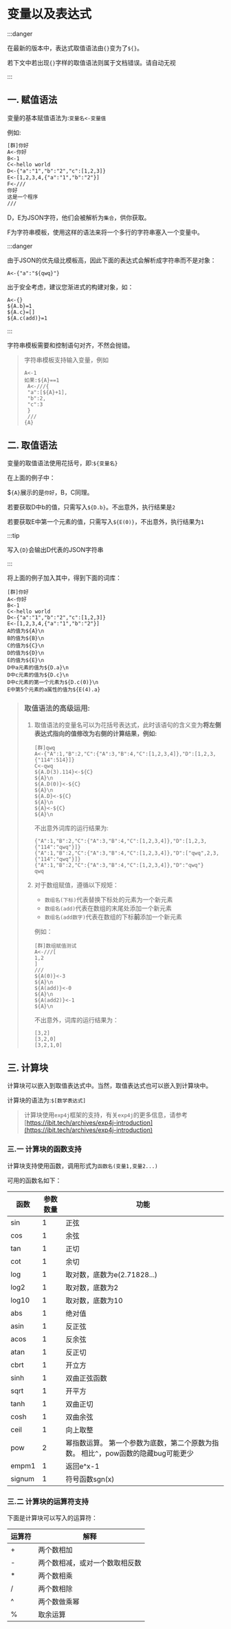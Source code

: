 # 变量以及表达式

:::danger

在最新的版本中，表达式取值语法由`{}`变为了`${}`。

若下文中若出现`{}`字样的取值语法则属于文档错误。请自动无视

:::

## 一. 赋值语法

变量的基本赋值语法为:`变量名<-变量值`

例如:

```tex
[群]你好
A<-你好
B<-1
C<-hello world
D<-{"a":"1","b":"2","c":[1,2,3]}
E<-[1,2,3,4,{"a":"1","b":"2"}]
F<-///
你好
这是一个程序
///
```

D，E为JSON字符，他们会被解析为`集合`，供你获取。

F为字符串模板，使用这样的语法来将一个多行的字符串塞入一个变量中。

:::danger

由于JSON的优先级比模板高，因此下面的表达式会解析成字符串而不是对象：

`A<-{"a":"${qwq}"}`



出于安全考虑，建议您渐进式的构建对象，如：

```text
A<-{}
${A.b}=1
${A.c}=[]
${A.c(add)}=1
```



:::

字符串模板需要和控制语句对齐，不然会抛错。

> 字符串模板支持输入变量，例如
>
> ```text
> A<-1
> 如果:${A}==1
>  A<-///{
>  "a":[${A}+1],
>  "b":2,
>  "c":3
>  }
>  ///
> {A}
> ```

## 二. 取值语法

变量的取值语法使用花括号，即:`${变量名}`

在上面的例子中：

$`{A}`展示的是`你好`，B，C同理。

若要获取D中b的值，只需写入`${D.b}`。不出意外，执行结果是`2`

若要获取E中第一个元素的值，只需写入`${E(0)}`，不出意外，执行结果为`1`

:::tip

写入`{D}`会输出D代表的JSON字符串

:::

将上面的例子加入其中，得到下面的词库：

```text
[群]你好
A<-你好
B<-1
C<-hello world
D<-{"a":"1","b":"2","c":[1,2,3]}
E<-[1,2,3,4,{"a":"1","b":"2"}]
A的值为${A}\n
B的值为${B}\n
C的值为${C}\n
D的值为${D}\n
E的值为${E}\n
D中a元素的值为${D.a}\n
D中c元素的值为${D.c}\n
D中c元素的第一个元素为${D.c(0)}\n
E中第5个元素的a属性的值为${E(4).a}
```

> ### 取值语法的高级运用:
>
> 1. 取值语法的变量名可以为花括号表达式，此时该语句的含义变为**将左侧表达式指向的值修改为右侧的计算结果，例如:**
>
>    ```text
>    [群]qwq
>    A<-{"A":1,"B":2,"C":{"A":3,"B":4,"C":[1,2,3,4]},"D":[1,2,3,{"114":514}]}
>    C<-qwq
>    ${A.D(3).114}<-${C}
>    ${A}\n
>    ${A.D(0)}<-${C}
>    ${A}\n
>    ${A.D}<-${C}
>    ${A}\n
>    ${A}<-${C}
>    ${A}\n
>    ```
>
>    不出意外词库的运行结果为:
>
>    ```text
>    {"A":1,"B":2,"C":{"A":3,"B":4,"C":[1,2,3,4]},"D":[1,2,3,{"114":"qwq"}]}
>    {"A":1,"B":2,"C":{"A":3,"B":4,"C":[1,2,3,4]},"D":["qwq",2,3,{"114":"qwq"}]}
>    {"A":1,"B":2,"C":{"A":3,"B":4,"C":[1,2,3,4]},"D":"qwq"}
>    qwq
>    ```
>
> 2. 对于数组赋值，遵循以下规矩：
>
>    - `数组名(下标)`代表替换下标处的元素为一个新元素
>    - `数组名(add)`代表在数组的末尾处添加一个新元素
>    - `数组名(add数字)`代表在数组的下标**前**添加一个新元素
>
>    例如：
>
>    ```text
>    [群]数组赋值测试
>    A<-///[
>    1,2
>    ]
>    ///
>    ${A(0)}<-3
>    ${A}\n
>    ${A(add)}<-0
>    ${A}\n
>    ${A(add2)}<-1
>    ${A}\n
>    ```
>
>    不出意外，词库的运行结果为：
>
>    ```text
>    [3,2]
>    [3,2,0]
>    [3,2,1,0]
>    ```
>
>    

## 三. 计算块

计算块可以嵌入到取值表达式中。当然，取值表达式也可以嵌入到计算块中。

计算块的语法为:`$[数学表达式]`

> 计算块使用`exp4j`框架的支持，有关`exp4j`的更多信息，请参考[https://ibit.tech/archives/exp4j-introduction](https://ibit.tech/archives/exp4j-introduction)

### 三.一 计算块的函数支持

计算块支持使用函数，调用形式为`函数名(变量1,变量2...)`

可用的函数名如下：

| 函数   | 参数数量 | 功能                                                         |
| ------ | -------- | ------------------------------------------------------------ |
| sin    | 1        | 正弦                                                         |
| cos    | 1        | 余弦                                                         |
| tan    | 1        | 正切                                                         |
| cot    | 1        | 余切                                                         |
| log    | 1        | 取对数，底数为e(2.71828...)                                  |
| log2   | 1        | 取对数，底数为2                                              |
| log10  | 1        | 取对数，底数为10                                             |
| abs    | 1        | 绝对值                                                       |
| asin   | 1        | 反正弦                                                       |
| acos   | 1        | 反余弦                                                       |
| atan   | 1        | 反正切                                                       |
| cbrt   | 1        | 开立方                                                       |
| sinh   | 1        | 双曲正弦函数                                                 |
| sqrt   | 1        | 开平方                                                       |
| tanh   | 1        | 双曲正切                                                     |
| cosh   | 1        | 双曲余弦                                                     |
| ceil   | 1        | 向上取整                                                     |
| pow    | 2        | 幂指数运算。 第一个参数为底数，第二个原数为指数。 相比`^`，pow函数的隐藏bug可能更少 |
| empm1  | 1        | 返回e^x-1                                                    |
| signum | 1        | 符号函数sgn(x)                                               |

### 三.二 计算块的运算符支持

下面是计算块可以写入的运算符：

| 运算符 | 解释                           |
| ------ | ------------------------------ |
| +      | 两个数相加                     |
| -      | 两个数相减，或对一个数取相反数 |
| *      | 两个数相乘                     |
| /      | 两个数相除                     |
| ^      | 两个数做乘幂                   |
| %      | 取余运算                       |

